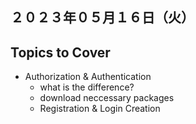 ## ２０２３年０５月１６日（火）

## Topics to Cover
- Authorization & Authentication
    - what is the difference?
    - download neccessary packages
    - Registration & Login Creation
